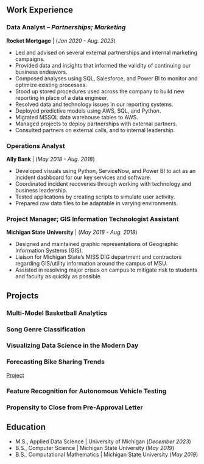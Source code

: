 ## Work Experience
### Data Analyst – _Partnerships; Marketing_
**Rocket Mortgage** | (_Jan 2020 - Aug. 2023_)
- Led and advised on several external partnerships and internal marketing campaigns. 
- Provided data and insights that informed the validity of continuing our business endeavors.
- Composed analyses using SQL, Salesforce, and Power BI to monitor and optimize existing processes.
- Stood up stored procedures used across the company to build new reporting in place of a data engineer.
- Resolved data and technology issues in our reporting systems.
- Deployed predictive models using AWS, SQL, and Python.
- Migrated MSSQL data warehouse tables to AWS.
- Managed projects to deploy partnerships with external partners. 
- Consulted partners on external calls, and to internal leadership.

### Operations Analyst
**Ally Bank** | (_May 2018 - Aug. 2018_)  
- Developed visuals using Python, ServiceNow, and Power BI to act as an incident dashboard for our key services and software.
- Coordinated incident recoveries through working with technology and business leadership.
- Tested applications by creating scripts to simulate user activity.
- Prepared raw data files to be adaptable in varying environments.

### Project Manager; GIS Information Technologist Assistant  
**Michigan State University** | (_May 2018 - Aug. 2018_)  
- Designed and maintained graphic representations of Geographic Information Systems (GIS).
- Liaison for Michigan State’s MISS DIG department and contractors regarding GIS/utility information around the campus of MSU.
- Assisted in resolving major crises on campus to mitigate risk to students and faculty as quickly as possible.


## Projects
### Multi-Model Basketball Analytics

### Song Genre Classification

### Visualizing Data Science in the Modern Day

### Forecasting Bike Sharing Trends
[Project](https://github.com/PatrickT19/patrickt.github.io/tree/0670814973ce45820ed15f8be838ec8701870ae3/Computational%20Mathematics%20Capstone)

### Feature Recognition for Autonomous Vehicle Testing

### Propensity to Close from Pre-Approval Letter

## Education
- M.S., Applied Data Science |
  University of Michigan (_December 2023_)
- B.S., Computer Science |
  Michigan State University (_May 2019_)
- B.S., Computational Mathematics |
  Michigan State University (_May 2019_)
